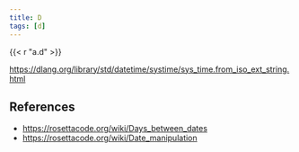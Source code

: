 ```yaml
---
title: D
tags: [d]
---
```


{{< r "a.d" >}}

<https://dlang.org/library/std/datetime/systime/sys_time.from_iso_ext_string.html>

## References

- <https://rosettacode.org/wiki/Days_between_dates>
- <https://rosettacode.org/wiki/Date_manipulation>
